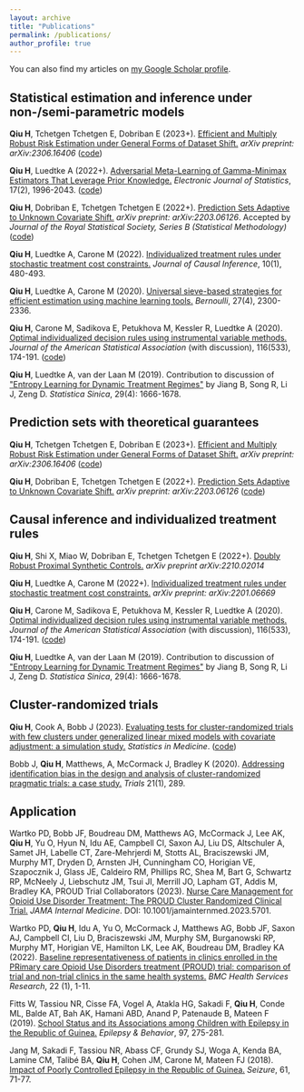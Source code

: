 ```yaml
---
layout: archive
title: "Publications"
permalink: /publications/
author_profile: true
---
```


<!-- {% if author.googlescholar %}-->
You can also find my articles on [my Google Scholar profile](https://scholar.google.com/citations?user=RD5lNEUAAAAJ&hl=en).
<!--{% endif %}-->

<!--{% include base_path %}-->

<!--{% for post in site.publications reversed %}-->
<!--  {% include archive-single.html %}-->
<!--{% endfor %}-->

## Statistical estimation and inference under non-/semi-parametric models

**Qiu H**, Tchetgen Tchetgen E, Dobriban E (2023+). [Efficient and Multiply Robust Risk Estimation under General Forms of Dataset Shift.](https://arxiv.org/abs/2306.16406) *arXiv preprint: arXiv:2306.16406* ([code](https://github.com/QIU-Hongxiang-David/RiskEstDShift))

**Qiu H**, Luedtke A (2022+). [Adversarial Meta-Learning of Gamma-Minimax Estimators That Leverage Prior Knowledge.](https://projecteuclid.org/journals/electronic-journal-of-statistics/volume-17/issue-2/Adversarial-meta-learning-of-Gamma-minimax-estimators-that-leverage-prior/10.1214/23-EJS2151.full) *Electronic Journal of Statistics*, 17(2), 1996-2043. ([code](https://github.com/QIU-Hongxiang-David/Gamma-minimax-learninng))

**Qiu H**, Dobriban E, Tchetgen Tchetgen E (2022+). [Prediction Sets Adaptive to Unknown Covariate Shift.](https://arxiv.org/abs/2203.06126) *arXiv preprint: arXiv:2203.06126*. Accepted by *Journal of the Royal Statistical Society, Series B (Statistical Methodology)* ([code](https://github.com/QIU-Hongxiang-David/APACpredset))

**Qiu H**, Luedtke A, Carone M (2022). [Individualized treatment rules under stochastic treatment cost constraints.](https://www.degruyter.com/document/doi/10.1515/jci-2022-0005/html) *Journal of Causal Inference*, 10(1), 480-493.

**Qiu H**, Luedtke A, Carone M (2020). [Universal sieve-based strategies for efficient estimation using machine learning tools.](https://urldefense.com/v3/__http://dx.doi.org/10.3150/20-BEJ1309__;!!IBzWLUs!FJ__Wf7ZlbUGbxDfr0ZNwJxC0p4cAFD-CVexxJi8NM4a5cVKpzOjQWXZPFamqS4$) *Bernoulli*, 27(4), 2300-2336.

**Qiu H**, Carone M, Sadikova E, Petukhova M, Kessler R, Luedtke A (2020). [Optimal individualized decision rules using instrumental variable methods.](https://www.tandfonline.com/doi/abs/10.1080/01621459.2020.1745814) *Journal of the American Statistical Association* (with discussion), 116(533), 174-191. ([code](https://www.tandfonline.com/doi/suppl/10.1080/01621459.2020.1745814?scroll=top))

**Qiu H**, Luedtke A, van der Laan M (2019). Contribution to discussion of ["Entropy Learning for Dynamic Treatment Regimes"](http://www3.stat.sinica.edu.tw/statistica/oldpdf/A29N41-9.pdf?vol=29&num=4&art=10) by Jiang B, Song R, Li J, Zeng D. *Statistica Sinica*, 29(4): 1666-1678.

## Prediction sets with theoretical guarantees

**Qiu H**, Tchetgen Tchetgen E, Dobriban E (2023+). [Efficient and Multiply Robust Risk Estimation under General Forms of Dataset Shift.](https://arxiv.org/abs/2306.16406) *arXiv preprint: arXiv:2306.16406* ([code](https://github.com/QIU-Hongxiang-David/RiskEstDShift))

**Qiu H**, Dobriban E, Tchetgen Tchetgen E (2022+). [Prediction Sets Adaptive to Unknown Covariate Shift.](https://arxiv.org/abs/2203.06126) *arXiv preprint: arXiv:2203.06126* ([code](https://github.com/QIU-Hongxiang-David/APACpredset))

## Causal inference and individualized treatment rules

**Qiu H**, Shi X, Miao W, Dobriban E, Tchetgen Tchetgen E (2022+). [Doubly Robust Proximal Synthetic Controls.](https://arxiv.org/abs/2210.02014) *arXiv preprint arXiv:2210.02014*

**Qiu H**, Luedtke A, Carone M (2022+). [Individualized treatment rules under stochastic treatment cost constraints.](https://arxiv.org/abs/2201.06669) *arXiv preprint: arXiv:2201.06669*

**Qiu H**, Carone M, Sadikova E, Petukhova M, Kessler R, Luedtke A (2020). [Optimal individualized decision rules using instrumental variable methods.](https://www.tandfonline.com/doi/abs/10.1080/01621459.2020.1745814) *Journal of the American Statistical Association* (with discussion), 116(533), 174-191. ([code](https://www.tandfonline.com/doi/suppl/10.1080/01621459.2020.1745814?scroll=top))

**Qiu H**, Luedtke A, van der Laan M (2019). Contribution to discussion of ["Entropy Learning for Dynamic Treatment Regimes"](http://www3.stat.sinica.edu.tw/statistica/oldpdf/A29N41-9.pdf?vol=29&num=4&art=10) by Jiang B, Song R, Li J, Zeng D. *Statistica Sinica*, 29(4): 1666-1678.

## Cluster-randomized trials

**Qiu H**, Cook A, Bobb J (2023). [Evaluating tests for cluster-randomized trials with few clusters under generalized linear mixed models with covariate adjustment: a simulation study.](https://onlinelibrary.wiley.com/doi/10.1002/sim.9950) *Statistics in Medicine*. ([code](https://github.com/QIU-Hongxiang-David/small-sample-adjusted-GLMM-CRT))

Bobb J, **Qiu H**, Matthews, A, McCormack J, Bradley K (2020). [Addressing identification bias in the design and analysis of cluster-randomized pragmatic trials: a case study.](https://trialsjournal.biomedcentral.com/articles/10.1186/s13063-020-4148-z) *Trials* 21(1), 289.

## Application

Wartko PD, Bobb JF, Boudreau DM, Matthews AG, McCormack J, Lee AK, **Qiu H**, Yu O, Hyun N, Idu AE, Campbell CI, Saxon AJ, Liu DS, Altschuler A, Samet JH, Labelle CT, Zare-Mehrjerdi M, Stotts AL, Braciszewski JM, Murphy MT, Dryden D, Arnsten JH, Cunningham CO, Horigian VE, Szapocznik J, Glass JE, Caldeiro RM, Phillips RC, Shea M, Bart G, Schwartz RP, McNeely J, Liebschutz JM, Tsui JI, Merrill JO, Lapham GT, Addis M, Bradley KA, PROUD Trial Collaborators (2023). [Nurse Care Management for Opioid Use Disorder Treatment: The PROUD Cluster Randomized Clinical Trial.](https://jamanetwork.com/journals/jamainternalmedicine/fullarticle/2811096?guestAccessKey=ec93431d-8bfa-4c2b-a99e-18ae0e1ee2f8&utm_source=jps&utm_medium=email&utm_campaign=author_alert-jamanetwork&utm_content=author-author_engagement&utm_term=1m) *JAMA Internal Medicine*. DOI: 10.1001/jamainternmed.2023.5701.

Wartko PD, **Qiu H**, Idu A, Yu O, McCormack J, Matthews AG, Bobb JF, Saxon AJ, Campbell CI, Liu D, Braciszewski JM, Murphy SM, Burganowski RP, Murphy MT, Horigian VE, Hamilton LK, Lee AK, Boudreau DM, Bradley KA (2022). [Baseline representativeness of patients in clinics enrolled in the PRimary care Opioid Use Disorders treatment (PROUD) trial: comparison of trial and non-trial clinics in the same health systems.](https://bmchealthservres.biomedcentral.com/articles/10.1186/s12913-022-08915-1) *BMC Health Services Research*, 22 (1), 1-11.

Fitts W, Tassiou NR, Cisse FA, Vogel A, Atakla HG, Sakadi F, **Qiu H**, Conde ML, Balde AT, Bah AK, Hamani ABD, Anand P, Patenaude B, Mateen F (2019). [School Status and its Associations among Children with Epilepsy in the Republic of Guinea.](https://pubmed.ncbi.nlm.nih.gov/31260925/) *Epilepsy & Behavior*, 97, 275-281.

Jang M, Sakadi F, Tassiou NR, Abass CF, Grundy SJ, Woga A, Kenda BA, Lamine CM, Talibé BA, **Qiu H**, Cohen JM, Carone M, Mateen FJ (2018). [Impact of Poorly Controlled Epilepsy in the Republic of Guinea.](https://pubmed.ncbi.nlm.nih.gov/30114675/) *Seizure*, 61, 71-77.

